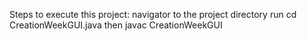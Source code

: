 Steps to execute this project:
navigator to the project directory
run cd CreationWeekGUI.java
then javac CreationWeekGUI
